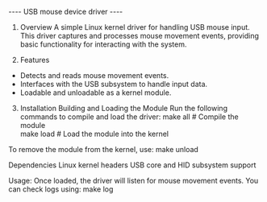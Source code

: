 ---- USB mouse device driver ---- 

1. Overview
A simple Linux kernel driver for handling USB mouse input. This driver captures and processes mouse movement events, providing basic functionality for interacting with the system.

2. Features
- Detects and reads mouse movement events.
- Interfaces with the USB subsystem to handle input data.
- Loadable and unloadable as a kernel module.

3. Installation
Building and Loading the Module
Run the following commands to compile and load the driver:
make all       # Compile the module  
make load      # Load the module into the kernel

To remove the module from the kernel, use:
make unload

Dependencies
Linux kernel headers
USB core and HID subsystem support

Usage: 
Once loaded, the driver will listen for mouse movement events. You can check logs using:
make log
